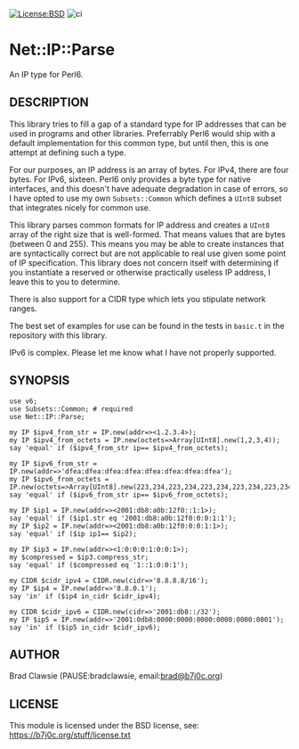 [![License:BSD](https://img.shields.io/badge/License-BSD-yellow.svg)](https://opensource.org/licenses/BSD-2-Clause)
![ci](https://github.com/bradclawsie/Net-IP-Parse/workflows/ci/badge.svg)


# Net::IP::Parse 

An IP type for Perl6.

## DESCRIPTION

This library tries to fill a gap of a standard type for IP addresses that can
be used in programs and other libraries. Preferrably Perl6 would ship with
a default implementation for this common type, but until then, this is one
attempt at defining such a type.

For our purposes, an IP address is an array of bytes. For IPv4, there
are four bytes. For IPv6, sixteen. Perl6 only provides a byte type
for native interfaces, and this doesn't have adequate degradation in case
of errors, so I have opted to use my own `Subsets::Common` which defines
a `UInt8` subset that integrates nicely for common use.

This library parses common formats for IP address and creates a `UInt8`
array of the right size that is well-formed. That means values that are
bytes (between 0 and 255). This means you may be able to create instances
that are syntactically correct but are not applicable to real use given
some point of IP specification. This library does not concern itself
with determining if you instantiate a reserved or otherwise practically
useless IP address, I leave this to you to determine.

There is also support for a CIDR type which lets you stipulate network
ranges. 

The best set of examples for use can be found in the tests in `basic.t`
in the repository with this library.

IPv6 is complex. Please let me know what I have not properly supported.

## SYNOPSIS

```
use v6;
use Subsets::Common; # required
use Net::IP::Parse;

my IP $ipv4_from_str = IP.new(addr=><1.2.3.4>);
my IP $ipv4_from_octets = IP.new(octets=>Array[UInt8].new(1,2,3,4));
say 'equal' if ($ipv4_from_str ip== $ipv4_from_octets);

my IP $ipv6_from_str = IP.new(addr=>'dfea:dfea:dfea:dfea:dfea:dfea:dfea:dfea');
my IP $ipv6_from_octets = IP.new(octets=>Array[UInt8].new(223,234,223,234,223,234,223,234,223,234,223,234,223,234,223,234));
say 'equal' if ($ipv6_from_str ip== $ipv6_from_octets);

my IP $ip1 = IP.new(addr=><2001:db8:a0b:12f0::1:1>);
say 'equal' if ($ip1.str eq '2001:db8:a0b:12f0:0:0:1:1');
my IP $ip2 = IP.new(addr=><2001:db8:a0b:12f0:0:0:1:1>);
say 'equal' if ($ip ip1== $ip2);

my IP $ip3 = IP.new(addr=><1:0:0:0:1:0:0:1>);
my $compressed = $ip3.compress_str;
say 'equal' if ($compressed eq '1::1:0:0:1');

my CIDR $cidr_ipv4 = CIDR.new(cidr=>'8.8.8.8/16');
my IP $ip4 = IP.new(addr=>'8.8.0.1');
say 'in' if ($ip4 in_cidr $cidr_ipv4);

my CIDR $cidr_ipv6 = CIDR.new(cidr=>'2001:db8::/32');
my IP $ip5 = IP.new(addr=>'2001:0db8:0000:0000:0000:0000:0000:0001');
say 'in' if ($ip5 in_cidr $cidr_ipv6);
```

## AUTHOR 

Brad Clawsie (PAUSE:bradclawsie, email:brad@b7j0c.org) 

## LICENSE 

This module is licensed under the BSD license, see: https://b7j0c.org/stuff/license.txt


